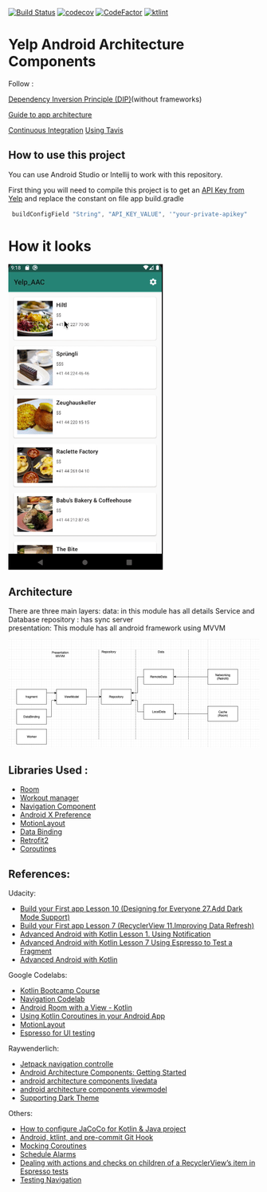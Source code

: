 [![Build Status](https://travis-ci.org/adsf117/Yelp_AAC.svg?branch=develop)](https://travis-ci.org/adsf117/Yelp_AAC)
[![codecov](https://codecov.io/gh/adsf117/Yelp_AAC/branch/develop/graph/badge.svg)](https://codecov.io/gh/adsf117/Yelp_AAC)
[![CodeFactor](https://www.codefactor.io/repository/github/adsf117/clean_post_aac/badge)](https://www.codefactor.io/repository/github/adsf117/clean_post_aac)
[![ktlint](https://img.shields.io/badge/code%20style-%E2%9D%A4-FF4081.svg)](https://ktlint.github.io)

# Yelp Android Architecture Components

Follow :

[Dependency Inversion Principle (DIP)](https://martinfowler.com/articles/dipInTheWild.html)(without frameworks)

[Guide to app architecture](https://developer.android.com/jetpack/docs/guide) 

[Continuous Integration](https://www.martinfowler.com/articles/continuousIntegration.html) [Using Tavis](https://travis-ci.org/)

## How to use this project

You can use Android Studio or Intellij to work with this repository.

First thing you will need to compile this project is to get an [API Key from Yelp](https://www.yelp.com/developers) and replace the constant on file app build.gradle 

```https://github.com/adsf117/Yelp_AAC/blob/develop/app/build.gradle
 buildConfigField "String", "API_KEY_VALUE", '"your-private-apikey"
```

# How it looks
![alt text](https://github.com/adsf117/Yelp_AAC/blob/develop/info/demo_small.gif)

## Architecture

There are three main layers: 
data: in this module has all details Service and Database 
repository : has sync server  
presentation: This module has all android framework using MVVM

![alt text](https://github.com/adsf117/Yelp_AAC/blob/develop/info/Arquitecture.png)

## Libraries Used :

* [Room](https://developer.android.com/jetpack/androidx/releases/room)
* [Workout manager](https://developer.android.com/topic/libraries/architecture/workmanager/advanced/coroutineworker)
* [Navigation Component](https://codelabs.developers.google.com/codelabs/android-navigation/index.html?index=..%2F..index#0)
* [Android X Preference](https://developer.android.com/jetpack/androidx/releases/preference)
* [MotionLayout](https://developer.android.com/training/constraint-layout/motionlayout) 
* [Data Binding](https://codelabs.developers.google.com/codelabs/android-databinding/index.html?index=..%2F..index#5) 
* [Retrofit2](https://square.github.io/retrofit/)
* [Coroutines](https://developer.android.com/kotlin/coroutines)

## References:

Udacity:
* [Build your First app Lesson 10 (Designing for Everyone 27.Add Dark Mode Support)](https://classroom.udacity.com/courses/ud9012/lessons/d6418953-69fb-41ab-acc4-aafc681ccf41/concepts/d83cd0af-5688-4848-9f15-2f6628c634f6)
* [Build your First app Lesson 7 (RecyclerView 11.Improving Data Refresh)](https://classroom.udacity.com/courses/ud9012/lessons/ee5a525f-0ba3-4d25-ba29-1fa1d6c567b8/concepts/7047e569-b5a2-4767-a589-6fb4e8e367d4)
* [Advanced Android with Kotlin Lesson 1. Using Notification](https://classroom.udacity.com/courses/ud940/lessons/66466df1-b797-4844-bcb6-658a1b986e3d/concepts/10708a67-9855-4634-a1f8-67011646d86c)
* [Advanced Android with Kotlin Lesson 7 Using Espresso to Test a Fragment ](https://classroom.udacity.com/courses/ud940/lessons/9434e029-dce7-4550-93f2-18a224433e72/concepts/9110996b-f881-4b5d-9c5b-a90094eac3c7)
* [Advanced Android with Kotlin](https://classroom.udacity.com/courses/ud940)

Google Codelabs:
* [Kotlin Bootcamp Course](https://codelabs.developers.google.com/kotlin-bootcamp/)
* [Navigation Codelab](https://codelabs.developers.google.com/codelabs/android-navigation/index.html?index=..%2F..index#6)
* [Android Room with a View - Kotlin](https://codelabs.developers.google.com/codelabs/android-room-with-a-view-kotlin/index.html?index=..%2F..index#0)
* [Using Kotlin Coroutines in your Android App](https://codelabs.developers.google.com/codelabs/kotlin-coroutines/index.html?index=..%2F..index#6)
* [MotionLayout](https://codelabs.developers.google.com/codelabs/motion-layout/index.html?index=..%2F..index#8)
* [Espresso for UI testing](https://codelabs.developers.google.com/codelabs/android-training-espresso-for-ui-testing/index.html#3)


Raywenderlich:
* [Jetpack navigation controlle](https://www.raywenderlich.com/5365-jetpack-navigation-controller)
* [Android Architecture Components: Getting Started](https://www.raywenderlich.com/164-android-architecture-components-getting-started)
* [android architecture components livedata](https://www.raywenderlich.com/4980-android-architecture-components-livedata)
* [android architecture components viewmodel](https://www.raywenderlich.com/5046-android-architecture-components-viewmodel)
* [Supporting Dark Theme](https://www.raywenderlich.com/5697228-supporting-dark-theme)


Others:
* [How to configure JaCoCo for Kotlin & Java project](http://vgaidarji.me/blog/2017/12/20/how-to-configure-jacoco-for-kotlin-and-java-project/)
* [Android, ktlint, and pre-commit Git Hook](https://medium.com/@alistair.cerio/android-ktlint-and-pre-commit-git-hook-5dd606e230a9)
* [Mocking Coroutines](https://proandroiddev.com/mocking-coroutines-7024073a8c09)
* [Schedule Alarms](https://developer.android.com/training/scheduling/alarms)
* [Dealing with actions and checks on children of a RecyclerView’s item in Espresso tests](https://medium.com/@xabaras/dealing-with-actions-and-checks-on-children-of-a-recyclerviews-item-in-espresso-tests-dabd93361810)
* [Testing Navigation](https://developer.android.com/guide/navigation/navigation-testing)

